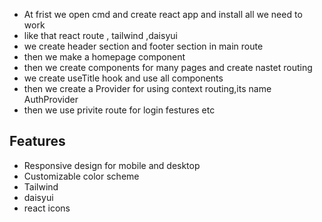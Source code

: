 - At frist we open cmd and create react app and install all we need to work
- like that react route , tailwind ,daisyui
-  we create header section and footer section in main route
- then we make a homepage component
- then we create components for many pages and create nastet routing
- we create useTitle hook and use all components
- then we create a Provider for using context routing,its name AuthProvider
-  then we use privite route for login festures etc


## Features

- Responsive design for mobile and desktop
- Customizable color scheme
- Tailwind
- daisyui
- react icons

